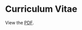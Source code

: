 # Curriculum Vitae
View the [PDF](https://raw.githubusercontent.com/claudioscheer/resume/master/resume.pdf).
